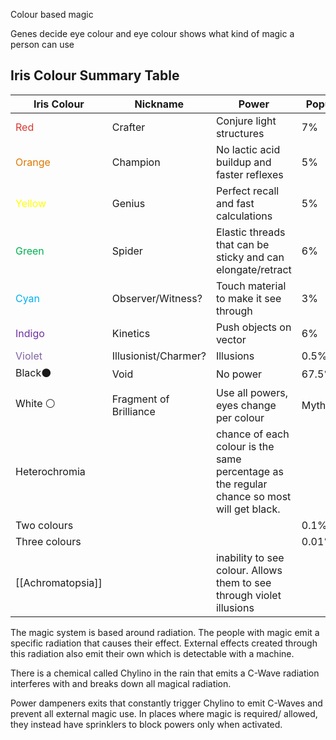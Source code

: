 Colour based magic

Genes decide eye colour and eye colour shows what kind of magic a person can use

## Iris Colour Summary Table

| Iris Colour                                                      | Nickname               | Power                                                                                      | Population   |
| ---------------------------------------------------------------- | ---------------------- | ------------------------------------------------------------------------------------------ | ------------ |
| <font color="#d83931">Red                             </font>    | Crafter                | Conjure light structures                                                                   | 7%           |
| <font color="#de7802">Orange</font>                              | Champion               | No lactic acid buildup and faster reflexes                                                 | 5%           |
| <font color="#ffff00">Yellow</font>                              | Genius                 | Perfect recall and fast calculations                                                       | 5%           |
| <font color="#00b050">Green</font>                               | Spider                 | Elastic threads that can be sticky and can elongate/retract                                | 6%           |
| <font color="#00b0f0">Cyan                             </font>   | Observer/Witness?      | Touch material to make it see through                                                      | 3%           |
| <font color="#7030a0">Indigo                             </font> | Kinetics               | Push objects on vector                                                                     | 6%           |
| <font color="#8064a2">Violet                             </font> | Illusionist/Charmer?   | Illusions                                                                                  | 0.5%         |
| Black⚫                                                           | Void                   | No power                                                                                   | 67.5%        |
| White ⚪                                                          | Fragment of Brilliance | Use all powers, eyes change per colour                                                     | Mythological |
| Heterochromia                                                    |                        | chance of each colour is the same percentage as the regular chance so most will get black. |              |
| Two colours                                                      |                        |                                                                                            | 0.1%         |
| Three colours                                                    |                        |                                                                                            | 0.01%        |
| [[Achromatopsia]]                                                |                        | inability to see colour. Allows them to see through violet illusions                       |              |

The magic system is based around radiation. The people with magic emit a specific radiation that causes their effect. External effects created through this radiation also emit their own which is detectable with a machine. 

There is a chemical called Chylino in the rain that emits a C-Wave radiation interferes with and breaks down all magical radiation. 

Power dampeners exits that constantly trigger Chylino to emit C-Waves and prevent all external magic use. In places where magic is required/ allowed, they instead have sprinklers to block powers only when activated.